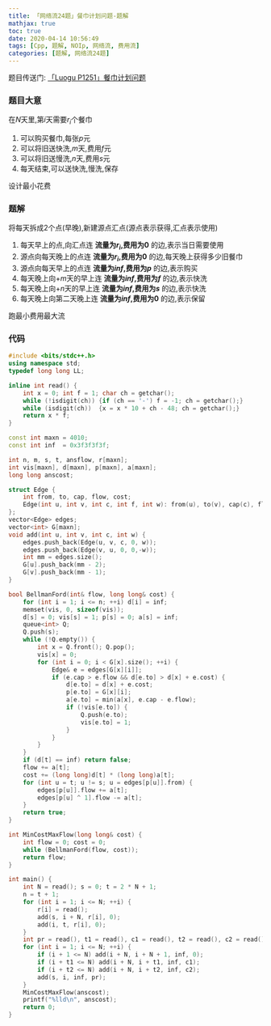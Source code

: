 ```yaml
---
title: 「网络流24题」餐巾计划问题-题解
mathjax: true
toc: true
date: 2020-04-14 10:56:49
tags: [Cpp, 题解, NOIp, 网络流, 费用流]
categories: [题解, 网络流24题]
---
```


题目传送门: [「Luogu P1251」餐巾计划问题](https://www.luogu.com.cn/problem/P1251)

<!--more-->

### 题目大意
在$N$天里,第$i$天需要$r_i$个餐巾
1. 可以购买餐巾,每张$p$元
2. 可以将旧送快洗,$m$天,费用$f$元
3. 可以将旧送慢洗,$n$天,费用$s$元
4. 每天结束,可以送快洗,慢洗,保存

设计最小花费

### 题解
将每天拆成2个点(早晚),新建源点汇点(源点表示获得,汇点表示使用)
1. 每天早上的点,向汇点连 __流量为$r_i$,费用为$0$__ 的边,表示当日需要使用
2. 源点向每天晚上的点连 __流量为$r_i$,费用为$0$__ 的边,每天晚上获得多少旧餐巾
3. 源点向每天早上的点连 __流量为$inf$,费用为$p$__ 的边,表示购买
4. 每天晚上向$+m$天的早上连 __流量为$inf$,费用为$f$__ 的边,表示快洗
5. 每天晚上向$+n$天的早上连 __流量为$inf$,费用为$s$__ 的边,表示快洗
6. 每天晚上向第二天晚上连 __流量为$inf$,费用为$0$__ 的边,表示保留

跑最小费用最大流

### 代码
```cpp
#include <bits/stdc++.h>
using namespace std;
typedef long long LL;

inline int read() {
    int x = 0; int f = 1; char ch = getchar();
    while (!isdigit(ch)) {if (ch == '-') f = -1; ch = getchar();}
    while (isdigit(ch))  {x = x * 10 + ch - 48; ch = getchar();}
    return x * f;
}

const int maxn = 4010;
const int inf  = 0x3f3f3f3f;

int n, m, s, t, ansflow, r[maxn];
int vis[maxn], d[maxn], p[maxn], a[maxn];
long long anscost;

struct Edge {
	int from, to, cap, flow, cost;
	Edge(int u, int v, int c, int f, int w): from(u), to(v), cap(c), flow(f), cost(w){}
};
vector<Edge> edges;
vector<int> G[maxn];
void add(int u, int v, int c, int w) {
	edges.push_back(Edge(u, v, c, 0, w));
	edges.push_back(Edge(v, u, 0, 0,-w));
	int mm = edges.size();
	G[u].push_back(mm - 2);
	G[v].push_back(mm - 1);
}

bool BellmanFord(int& flow, long long& cost) {
	for (int i = 1; i <= n; ++i) d[i] = inf;
	memset(vis, 0, sizeof(vis));
	d[s] = 0; vis[s] = 1; p[s] = 0; a[s] = inf;
	queue<int> Q;
	Q.push(s);
	while (!Q.empty()) {
		int x = Q.front(); Q.pop();
		vis[x] = 0;
		for (int i = 0; i < G[x].size(); ++i) {
			Edge& e = edges[G[x][i]];
			if (e.cap > e.flow && d[e.to] > d[x] + e.cost) {
				d[e.to] = d[x] + e.cost;
				p[e.to] = G[x][i];
				a[e.to] = min(a[x], e.cap - e.flow);
				if (!vis[e.to]) {
					Q.push(e.to);
					vis[e.to] = 1;
				}
			}
		}
	}
	if (d[t] == inf) return false;
	flow += a[t];
	cost += (long long)d[t] * (long long)a[t];
	for (int u = t; u != s; u = edges[p[u]].from) {
		edges[p[u]].flow += a[t];
		edges[p[u] ^ 1].flow -= a[t];
	}
	return true;
}

int MinCostMaxFlow(long long& cost) {
	int flow = 0; cost = 0;
	while (BellmanFord(flow, cost));
	return flow;
}

int main() {
    int N = read(); s = 0; t = 2 * N + 1;
    n = t + 1;
    for (int i = 1; i <= N; ++i) {
        r[i] = read();
        add(s, i + N, r[i], 0);
        add(i, t, r[i], 0);
    }
    int pr = read(), t1 = read(), c1 = read(), t2 = read(), c2 = read();
    for (int i = 1; i <= N; ++i) {
        if (i + 1 <= N) add(i + N, i + N + 1, inf, 0);
        if (i + t1 <= N) add(i + N, i + t1, inf, c1);
        if (i + t2 <= N) add(i + N, i + t2, inf, c2);
        add(s, i, inf, pr);
    }
    MinCostMaxFlow(anscost);
    printf("%lld\n", anscost);
    return 0;
}
```
